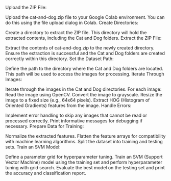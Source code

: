 Upload the ZIP File:

Upload the cat-and-dog.zip file to your Google Colab environment. You can do this using the file upload dialog in Colab.
Create Directories:

Create a directory to extract the ZIP file. This directory will hold the extracted contents, including the Cat and Dog folders.
Extract the ZIP File:

Extract the contents of cat-and-dog.zip to the newly created directory. Ensure the extraction is successful and the Cat and Dog folders are created correctly within this directory.
Set the Dataset Path:

Define the path to the directory where the Cat and Dog folders are located. This path will be used to access the images for processing.
Iterate Through Images:

Iterate through the images in the Cat and Dog directories. For each image:
Read the image using OpenCV.
Convert the image to grayscale.
Resize the image to a fixed size (e.g., 64x64 pixels).
Extract HOG (Histogram of Oriented Gradients) features from the image.
Handle Errors:

Implement error handling to skip any images that cannot be read or processed correctly. Print informative messages for debugging if necessary.
Prepare Data for Training:

Normalize the extracted features.
Flatten the feature arrays for compatibility with machine learning algorithms.
Split the dataset into training and testing sets.
Train an SVM Model:

Define a parameter grid for hyperparameter tuning.
Train an SVM (Support Vector Machine) model using the training set and perform hyperparameter tuning with grid search.
Evaluate the best model on the testing set and print the accuracy and classification report.
